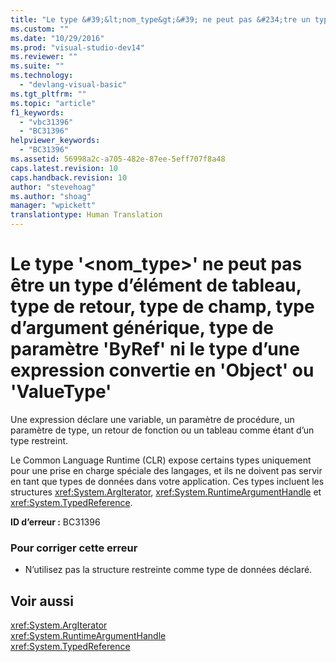 ```yaml
---
title: "Le type &#39;&lt;nom_type&gt;&#39; ne peut pas &#234;tre un type d’&#233;l&#233;ment de tableau, type de retour, type de champ, type d’argument g&#233;n&#233;rique, type de param&#232;tre &#39;ByRef&#39; ni le type d’une expression convertie en &#39;Object&#39; ou &#39;ValueType&#39; | Microsoft Docs"
ms.custom: ""
ms.date: "10/29/2016"
ms.prod: "visual-studio-dev14"
ms.reviewer: ""
ms.suite: ""
ms.technology: 
  - "devlang-visual-basic"
ms.tgt_pltfrm: ""
ms.topic: "article"
f1_keywords: 
  - "vbc31396"
  - "BC31396"
helpviewer_keywords: 
  - "BC31396"
ms.assetid: 56998a2c-a705-482e-87ee-5eff707f8a48
caps.latest.revision: 10
caps.handback.revision: 10
author: "stevehoag"
ms.author: "shoag"
manager: "wpickett"
translationtype: Human Translation
---
```

# Le type &#39;&lt;nom_type&gt;&#39; ne peut pas &#234;tre un type d’&#233;l&#233;ment de tableau, type de retour, type de champ, type d’argument g&#233;n&#233;rique, type de param&#232;tre &#39;ByRef&#39; ni le type d’une expression convertie en &#39;Object&#39; ou &#39;ValueType&#39;
Une expression déclare une variable, un paramètre de procédure, un paramètre de type, un retour de fonction ou un tableau comme étant d’un type restreint.  
  
 Le Common Language Runtime \(CLR\) expose certains types uniquement pour une prise en charge spéciale des langages, et ils ne doivent pas servir en tant que types de données dans votre application. Ces types incluent les structures <xref:System.ArgIterator>, <xref:System.RuntimeArgumentHandle> et <xref:System.TypedReference>.  
  
 **ID d’erreur :** BC31396  
  
### Pour corriger cette erreur  
  
-   N’utilisez pas la structure restreinte comme type de données déclaré.  
  
## Voir aussi  
 <xref:System.ArgIterator>   
 <xref:System.RuntimeArgumentHandle>   
 <xref:System.TypedReference>